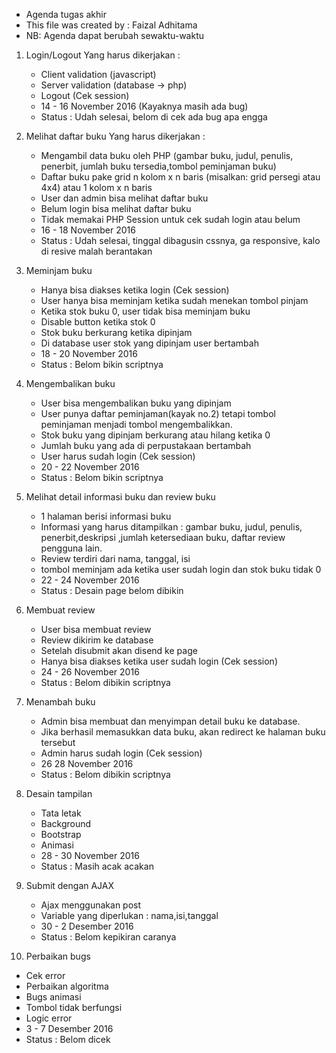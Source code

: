 - Agenda tugas akhir
- This file was created by : Faizal Adhitama
- NB: Agenda dapat berubah sewaktu-waktu

1. Login/Logout
   Yang harus dikerjakan :
   - Client validation (javascript)
   - Server validation (database -> php)
   - Logout (Cek session)
   - 14 - 16 November 2016 (Kayaknya masih ada bug)
   - Status : Udah selesai, belom di cek ada bug apa engga

2. Melihat daftar buku
   Yang harus dikerjakan :
   - Mengambil data buku oleh PHP
     (gambar buku, judul, penulis, penerbit,
      jumlah buku tersedia,tombol peminjaman buku)
   - Daftar buku pake grid n kolom x n baris 
     (misalkan: grid persegi atau 4x4) atau 
     1 kolom x n baris
   - User dan admin bisa melihat daftar buku
   - Belum login bisa melihat daftar buku
   - Tidak memakai PHP Session untuk cek sudah login
     atau belum
   - 16 - 18 November 2016
   - Status : Udah selesai, tinggal dibagusin cssnya, ga responsive, kalo di resive malah berantakan

3. Meminjam buku
   - Hanya bisa diakses ketika login (Cek session)
   - User hanya bisa meminjam ketika sudah menekan
     tombol pinjam
   - Ketika stok buku 0, user tidak bisa meminjam buku
   - Disable button ketika stok 0
   - Stok buku berkurang ketika dipinjam
   - Di database user stok yang dipinjam user bertambah    
   - 18 - 20 November 2016
   - Status : Belom bikin scriptnya

4. Mengembalikan buku
   - User bisa mengembalikan buku yang dipinjam
   - User punya daftar peminjaman(kayak no.2) tetapi
     tombol peminjaman menjadi tombol mengembalikkan.
   - Stok buku yang dipinjam berkurang atau hilang ketika
     0
   - Jumlah buku yang ada di perpustakaan bertambah
   - User harus sudah login (Cek session)
   - 20 - 22 November 2016
   - Status : Belom bikin scriptnya

5. Melihat detail informasi buku dan review buku
   - 1 halaman berisi informasi buku
   - Informasi yang harus ditampilkan : 
     gambar buku, judul, penulis, penerbit,deskripsi
     ,jumlah ketersediaan buku, daftar review pengguna
     lain.
   - Review terdiri dari nama, tanggal, isi
   - tombol meminjam ada ketika user sudah login
     dan stok buku tidak 0   
   - 22 - 24 November 2016
   - Status : Desain page belom dibikin 

6. Membuat review
   - User bisa membuat review
   - Review dikirim ke database
   - Setelah disubmit akan disend ke page
   - Hanya bisa diakses ketika user sudah login 
     (Cek session)
   - 24 - 26 November 2016
   - Status : Belom dibikin scriptnya

7. Menambah buku
   - Admin bisa membuat dan menyimpan detail buku
     ke database.
   - Jika berhasil memasukkan data buku, akan redirect
     ke halaman buku tersebut
   - Admin harus sudah login
     (Cek session)
   - 26 28 November 2016
   - Status : Belom dibikin scriptnya

8. Desain tampilan
   - Tata letak
   - Background
   - Bootstrap
   - Animasi
   - 28 - 30 November 2016
   - Status : Masih acak acakan

9. Submit dengan AJAX
   - Ajax menggunakan post
   - Variable yang diperlukan :
     nama,isi,tanggal
   - 30 - 2 Desember 2016
   - Status : Belom kepikiran caranya

10. Perbaikan bugs
   - Cek error
   - Perbaikan algoritma
   - Bugs animasi
   - Tombol tidak berfungsi
   - Logic error
   - 3 - 7 Desember 2016
   - Status : Belom dicek